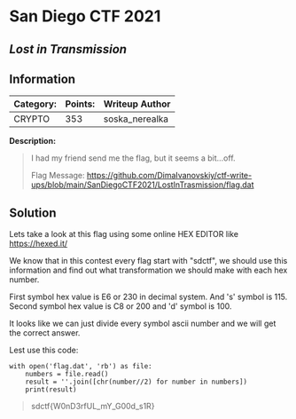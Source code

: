 # __San Diego CTF 2021__ 
## _Lost in Transmission_

## Information

**Category:** | **Points:** | **Writeup Author**
--- | --- | ---
CRYPTO | 353  | soska_nerealka

**Description:** 

> I had my friend send me the flag, but it seems a bit...off.
>
> Flag Message: https://github.com/DimaIvanovskiy/ctf-write-ups/blob/main/SanDiegoCTF2021/LostInTrasmission/flag.dat

## Solution

Lets take a look at this flag using some online HEX EDITOR like https://hexed.it/

We know that in this contest every flag start with "sdctf", we should use this information and find out what transformation we should make with each hex number.

First symbol hex value is E6 or 230 in decimal system. And 's' symbol is 115. Second symbol hex value is C8 or 200 and 'd' symbol is 100.

It looks like we can just divide every symbol ascii number and we will get the correct answer.

Lest use this code:
```
with open('flag.dat', 'rb') as file:
    numbers = file.read()
    result = ''.join([chr(number//2) for number in numbers])
    print(result)
```


> sdctf{W0nD3rfUL_mY_G00d_s1R}
